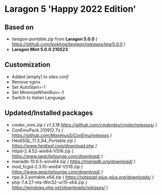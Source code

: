 # Laragon 5 'Happy 2022 Edition'

## Based on

* *laragon-portable.zip* from **Laragon 5.0.0** *( https://github.com/leokhoa/laragon/releases/tag/5.0.0 )*
* **Laragon Mint 5.0.0 210523**
## Customization

* Added [empty] to *sites.conf*
* Remove nginx
* Set AutoStart=-1
* Set MinimizeWhenRun=-1
* Switch to Italian Language

## Updated/Installed packages

* cmder_mini.zip *( v1.3.18 https://github.com/cmderdev/cmder/releases/ )*
* ConEmuPack.210912.7z *( https://github.com/Maximus5/ConEmu/releases )*
* HeidiSQL_11.3_64_Portable.zip *( https://www.heidisql.com/download.php )*
* httpd-2.4.52-win64-VS16.zip *( https://www.apachelounge.com/download/ )*
* mariadb-10.6.5-winx64.zip *( https://mariadb.org/download/ )*
* mod_fcgid-2.3.10-win64-VS16.zip *( https://www.apachelounge.com/download/ )*
* npp.8.2.portable.x64.zip *( https://notepad-plus-plus.org/downloads/ )*
* php-7.4.27-nts-Win32-vc15-x64.zip *( https://windows.php.net/downloads/releases/ )*